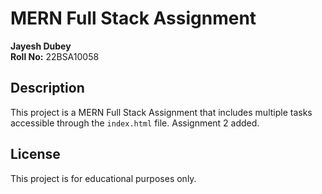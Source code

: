 # MERN Full Stack Assignment

**Jayesh Dubey**  
**Roll No:** 22BSA10058

## Description
This project is a MERN Full Stack Assignment that includes multiple tasks accessible through the `index.html` file.
Assignment 2 added.
## License
This project is for educational purposes only.

